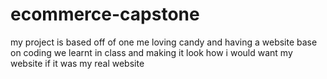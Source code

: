 # ecommerce-capstone
my project is based off of one me loving candy and having a website base on coding we learnt in class and making it look how i  would want my website if it was my real website
